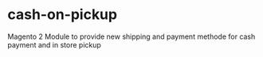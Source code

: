 # cash-on-pickup
Magento 2 Module to provide new shipping and payment methode for cash payment and in store pickup
